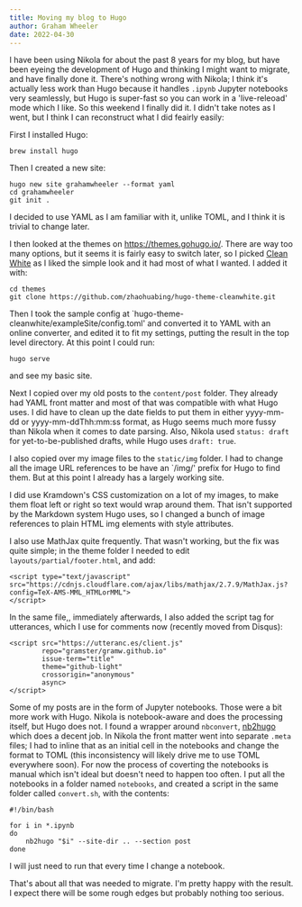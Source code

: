 ```yaml
---
title: Moving my blog to Hugo
author: Graham Wheeler
date: 2022-04-30
---
```


I have been using Nikola for about the past 8 years for my blog, but have been
eyeing the development of Hugo and thinking I might want to migrate, and have
finally done it. There's nothing wrong with Nikola; I think it's actually less
work than Hugo because it handles `.ipynb` Jupyter notebooks very seamlessly,
but Hugo is super-fast so you can work in a 'live-releoad' mode which I like.
So this weekend I finally did it. I didn't take notes as I went, but I think
I can reconstruct what I did feairly easily:

First I installed Hugo:

```
brew install hugo
```

Then I created a new site:

```
hugo new site grahamwheeler --format yaml
cd grahamwheeler
git init .
```

I decided to use YAML as I am familiar with it, unlike TOML, and I think it is
trivial to change later. 

I then looked at the themes on https://themes.gohugo.io/. There are way too
many options, but it seems it is fairly easy to switch later, so I picked 
[Clean White](https://themes.gohugo.io/themes/hugo-theme-cleanwhite/) as
I liked the simple look and it had most of what I wanted. I added it with:


```
cd themes
git clone https://github.com/zhaohuabing/hugo-theme-cleanwhite.git
```

Then I took the sample config at `hugo-theme-cleanwhite/exampleSite/config.toml' and converted it to YAML with an online converter, and edited it to fit my 
settings, putting the result in the top level directory. At this point I could 
run:

```
hugo serve
```

and see my basic site.

Next I copied over my old posts to the `content/post` folder. They already had
YAML front matter and most of that was compatible with what Hugo uses. I did 
have to clean up the date fields to put them in either yyyy-mm-dd or
yyyy-mm-ddThh:mm:ss format, as Hugo seems much more fussy than Nikola when
it comes to date parsing. Also, Nikola used `status: draft` for yet-to-be-published
drafts, while Hugo uses `draft: true`.

I also copied over my image files to the `static/img` folder. I had to change 
all the image URL references to be have an `/img/' prefix for Hugo to find them.
But at this point I already has a largely working site.

I did use Kramdown's CSS customization on a lot of my images, to make them float
left or right so text would wrap around them.
That isn't supported by the Markdown system Hugo uses, so I 
changed a bunch of image references to plain HTML img elements with style 
attributes.

I also use MathJax quite frequently. That wasn't working, but the fix was quite
simple; in the theme folder I needed to edit `layouts/partial/footer.html`, 
and add:

```
<script type="text/javascript" src="https://cdnjs.cloudflare.com/ajax/libs/mathjax/2.7.9/MathJax.js?config=TeX-AMS-MML_HTMLorMML">
</script>
```

In the same file,, immediately afterwards, I also added the script tag for
utterances, which I use for comments now (recently moved from Disqus):

```
<script src="https://utteranc.es/client.js"
        repo="gramster/gramw.github.io"
        issue-term="title"
        theme="github-light"
        crossorigin="anonymous"
        async>
</script>
```

Some of my posts are in the form of Jupyter notebooks. Those were a bit more
work with Hugo. Nikola is notebook-aware and does the processing itself, but
Hugo does not. I found a wrapper around `nbconvert`, [nb2hugo](https://github.com/vlunot/nb2hugo/) which does a decent job. In Nikola the front matter went into
separate `.meta` files; I had to inline that as an initial cell in the notebooks
and change the format to TOML (this inconsistency will likely drive me to use
TOML everywhere soon). For now the process of coverting the notebooks is manual
which isn't ideal but doesn't need to happen too often. I put all the notebooks 
in a folder named `notebooks`, and created a script in the same folder called
`convert.sh`, with the contents:

```
#!/bin/bash

for i in *.ipynb
do
    nb2hugo "$i" --site-dir .. --section post
done
```

I will just need to run that every time I change a notebook.

That's about all that was needed to migrate. I'm pretty happy with the result.
I expect there will be some rough edges but probably nothing too serious. 


```



